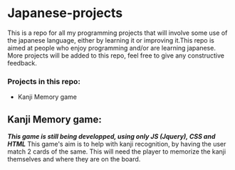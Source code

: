 # Japanese-projects
This is a repo for all my programming projects that will involve some use of the japanese language, either by learning it or improving it.This repo is aimed at people who enjoy programming and/or are learning japanese. More projects will be added to this repo, feel free to give any constructive feedback.

### Projects in this repo:
- Kanji Memory game

## Kanji Memory game:
***This game is still being developped, using only JS (Jquery), CSS and HTML***
This game's aim is to help with kanji recognition, by having the user match 2 cards of the same. This will need the player to memorize the kanji themselves and where they are on the board. 
